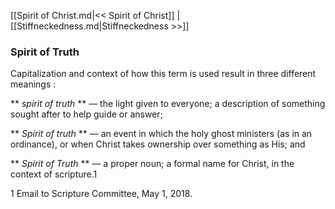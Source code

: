 [[Spirit of Christ.md|<< Spirit of Christ]]  |  [[Stiffneckedness.md|Stiffneckedness >>]]

### Spirit of Truth
Capitalization and context of how this term is used result in three different meanings :


**
*spirit of truth*
** — the light given to everyone; a description of something sought after to help guide or answer;


**
*Spirit of truth*
** — an event in which the holy ghost ministers (as in an ordinance), or when Christ takes ownership over something as His; and


**
*Spirit of Truth*
** — a proper noun; a formal name for Christ, in the context of scripture.1



1 Email to Scripture Committee, May 1, 2018.
